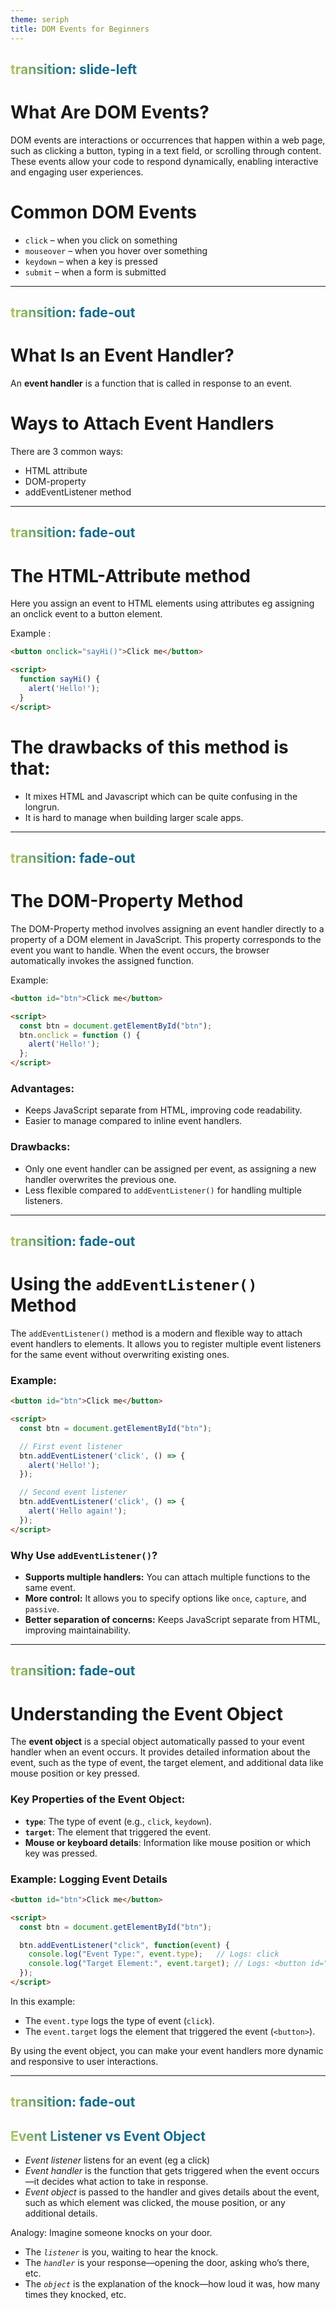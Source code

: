 ```yaml
---
theme: seriph
title: DOM Events for Beginners
---
```

transition: slide-left
---

# What Are DOM Events?

DOM events are interactions or occurrences that happen within a web page, such as clicking a button, typing in a text field, or scrolling through content. These events allow your code to respond dynamically, enabling interactive and engaging user experiences.

# Common DOM Events

- `click` – when you click on something
- `mouseover` – when you hover over something
- `keydown` – when a key is pressed
- `submit` – when a form is submitted

---
transition: fade-out
---

# What Is an Event Handler?

An **event handler** is a function that is called in response to an event. 

# Ways to Attach Event Handlers

There are 3 common ways:
- HTML attribute
- DOM-property
- addEventListener method

---
transition: fade-out
--- 

# The HTML-Attribute method

Here you assign an event to HTML elements using attributes eg assigning an onclick event to a button element.

Example :

```html
<button onclick="sayHi()">Click me</button>

<script>
  function sayHi() {
    alert('Hello!');
  }
</script>
```

# The drawbacks of this method is that:
- It mixes HTML and Javascript which can be quite confusing in the longrun.
- It is hard to manage when building larger scale apps.
---
transition: fade-out
---

# The DOM-Property Method

The DOM-Property method involves assigning an event handler directly to a property of a DOM element in JavaScript. This property corresponds to the event you want to handle. When the event occurs, the browser automatically invokes the assigned function.

Example:

```html
<button id="btn">Click me</button>

<script>
  const btn = document.getElementById("btn");
  btn.onclick = function () {
    alert('Hello!');
  };
</script>
```

### Advantages:
- Keeps JavaScript separate from HTML, improving code readability.
- Easier to manage compared to inline event handlers.

### Drawbacks:
- Only one event handler can be assigned per event, as assigning a new handler overwrites the previous one.
- Less flexible compared to `addEventListener()` for handling multiple listeners.

---
transition: fade-out
---

# Using the `addEventListener()` Method

The `addEventListener()` method is a modern and flexible way to attach event handlers to elements. It allows you to register multiple event listeners for the same event without overwriting existing ones.

### Example:

```html
<button id="btn">Click me</button>

<script>
  const btn = document.getElementById("btn");

  // First event listener
  btn.addEventListener('click', () => {
    alert('Hello!');
  });

  // Second event listener
  btn.addEventListener('click', () => {
    alert('Hello again!');
  });
</script>
```

### Why Use `addEventListener()`?

- **Supports multiple handlers:** You can attach multiple functions to the same event.
- **More control:** It allows you to specify options like `once`, `capture`, and `passive`.
- **Better separation of concerns:** Keeps JavaScript separate from HTML, improving maintainability.

---
transition: fade-out
---

# Understanding the Event Object

The **event object** is a special object automatically passed to your event handler when an event occurs. It provides detailed information about the event, such as the type of event, the target element, and additional data like mouse position or key pressed.

### Key Properties of the Event Object:
- **`type`**: The type of event (e.g., `click`, `keydown`).
- **`target`**: The element that triggered the event.
- **Mouse or keyboard details**: Information like mouse position or which key was pressed.

### Example: Logging Event Details

```html
<button id="btn">Click me</button>

<script>
  const btn = document.getElementById("btn");

  btn.addEventListener("click", function(event) {
    console.log("Event Type:", event.type);   // Logs: click
    console.log("Target Element:", event.target); // Logs: <button id="btn">Click me</button>
  });
</script>
```

In this example:
- The `event.type` logs the type of event (`click`).
- The `event.target` logs the element that triggered the event (`<button>`).

By using the event object, you can make your event handlers more dynamic and responsive to user interactions.

---
transition: fade-out
---

## Event Listener vs Event Object

- *Event listener* listens for an event (eg a click)
- *Event handler* is the function that gets triggered when the event occurs—it decides what action to take in response.
- *Event object* is passed to the handler and gives details about the event, such as which element was clicked, the mouse position, or any additional details.

Analogy:
Imagine someone knocks on your door.

- The *`listener`* is you, waiting to hear the knock.
- The *`handler`* is your response—opening the door, asking who’s there, etc.
- The *`object`* is the explanation of the knock—how loud it was, how many times they knocked, etc.

<style>
  h2 {
      background-color: #2B90B6;
      background-image: linear-gradient(45deg, #c5d44e 0%, #146b8c 20%);
      background-size: 100%;
      -webkit-background-clip: text;
      -moz-background-clip: text;
      -webkit-text-fill-color: transparent;
      -moz-text-fill-color: transparent;
  }
  </style>



